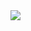 <img align="center" src="https://github-readme-stats.vercel.app/api/<CARD_TYPE>/?username=titusdecali&theme=<THEME_NAME>" />
